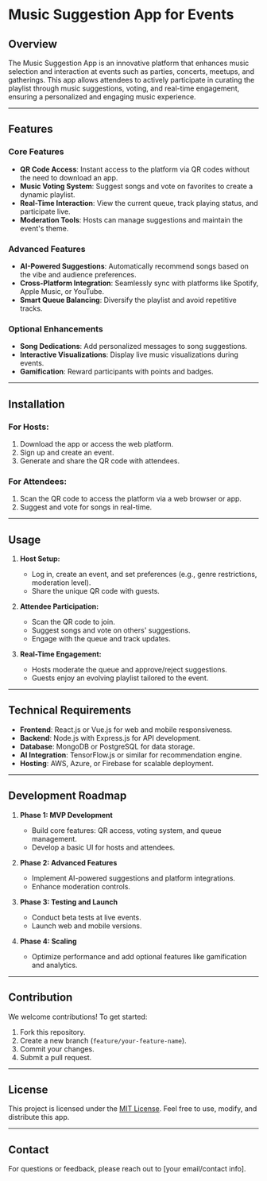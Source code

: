 # Music Suggestion App for Events

## Overview
The Music Suggestion App is an innovative platform that enhances music selection and interaction at events such as parties, concerts, meetups, and gatherings. This app allows attendees to actively participate in curating the playlist through music suggestions, voting, and real-time engagement, ensuring a personalized and engaging music experience.

---

## Features
### Core Features
- **QR Code Access**: Instant access to the platform via QR codes without the need to download an app.
- **Music Voting System**: Suggest songs and vote on favorites to create a dynamic playlist.
- **Real-Time Interaction**: View the current queue, track playing status, and participate live.
- **Moderation Tools**: Hosts can manage suggestions and maintain the event's theme.

### Advanced Features
- **AI-Powered Suggestions**: Automatically recommend songs based on the vibe and audience preferences.
- **Cross-Platform Integration**: Seamlessly sync with platforms like Spotify, Apple Music, or YouTube.
- **Smart Queue Balancing**: Diversify the playlist and avoid repetitive tracks.

### Optional Enhancements
- **Song Dedications**: Add personalized messages to song suggestions.
- **Interactive Visualizations**: Display live music visualizations during events.
- **Gamification**: Reward participants with points and badges.

---

## Installation
### For Hosts:
1. Download the app or access the web platform.
2. Sign up and create an event.
3. Generate and share the QR code with attendees.

### For Attendees:
1. Scan the QR code to access the platform via a web browser or app.
2. Suggest and vote for songs in real-time.

---

## Usage
1. **Host Setup:**
   - Log in, create an event, and set preferences (e.g., genre restrictions, moderation level).
   - Share the unique QR code with guests.

2. **Attendee Participation:**
   - Scan the QR code to join.
   - Suggest songs and vote on others' suggestions.
   - Engage with the queue and track updates.

3. **Real-Time Engagement:**
   - Hosts moderate the queue and approve/reject suggestions.
   - Guests enjoy an evolving playlist tailored to the event.

---

## Technical Requirements
- **Frontend**: React.js or Vue.js for web and mobile responsiveness.
- **Backend**: Node.js with Express.js for API development.
- **Database**: MongoDB or PostgreSQL for data storage.
- **AI Integration**: TensorFlow.js or similar for recommendation engine.
- **Hosting**: AWS, Azure, or Firebase for scalable deployment.

---

## Development Roadmap
1. **Phase 1: MVP Development**
   - Build core features: QR access, voting system, and queue management.
   - Develop a basic UI for hosts and attendees.

2. **Phase 2: Advanced Features**
   - Implement AI-powered suggestions and platform integrations.
   - Enhance moderation controls.

3. **Phase 3: Testing and Launch**
   - Conduct beta tests at live events.
   - Launch web and mobile versions.

4. **Phase 4: Scaling**
   - Optimize performance and add optional features like gamification and analytics.

---

## Contribution
We welcome contributions! To get started:
1. Fork this repository.
2. Create a new branch (`feature/your-feature-name`).
3. Commit your changes.
4. Submit a pull request.

---

## License
This project is licensed under the [MIT License](LICENSE). Feel free to use, modify, and distribute this app.

---

## Contact
For questions or feedback, please reach out to [your email/contact info].
